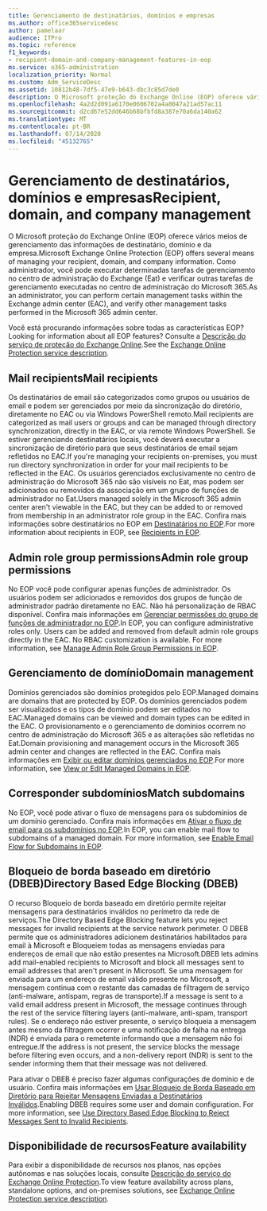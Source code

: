 ```yaml
---
title: Gerenciamento de destinatários, domínios e empresas
ms.author: office365servicedesc
author: pamelaar
audience: ITPro
ms.topic: reference
f1_keywords:
- recipient-domain-and-company-management-features-in-eop
ms.service: o365-administration
localization_priority: Normal
ms.custom: Adm_ServiceDesc
ms.assetid: 10812b48-7df5-47e9-b643-dbc3c85d7de0
description: O Microsoft proteção do Exchange Online (EOP) oferece vários meios de gerenciamento das informações de destinatário, domínio e da empresa. Como administrador, você pode executar determinadas tarefas de gerenciamento no centro de administração do Exchange (Eat) e verificar outras tarefas de gerenciamento executadas no centro de administração do Microsoft 365.
ms.openlocfilehash: 4a2d2d091a6170e0606702a4a8047a21ad57ac11
ms.sourcegitcommit: d2cd67e52dd646b68bfbfd8a387e70a6da140a62
ms.translationtype: MT
ms.contentlocale: pt-BR
ms.lasthandoff: 07/14/2020
ms.locfileid: "45132765"
---
```

# <a name="recipient-domain-and-company-management"></a><span data-ttu-id="534fb-104">Gerenciamento de destinatários, domínios e empresas</span><span class="sxs-lookup"><span data-stu-id="534fb-104">Recipient, domain, and company management</span></span>

<span data-ttu-id="534fb-105">O Microsoft proteção do Exchange Online (EOP) oferece vários meios de gerenciamento das informações de destinatário, domínio e da empresa.</span><span class="sxs-lookup"><span data-stu-id="534fb-105">Microsoft Exchange Online Protection (EOP) offers several means of managing your recipient, domain, and company information.</span></span> <span data-ttu-id="534fb-106">Como administrador, você pode executar determinadas tarefas de gerenciamento no centro de administração do Exchange (Eat) e verificar outras tarefas de gerenciamento executadas no centro de administração do Microsoft 365.</span><span class="sxs-lookup"><span data-stu-id="534fb-106">As an administrator, you can perform certain management tasks within the Exchange admin center (EAC), and verify other management tasks performed in the Microsoft 365 admin center.</span></span>
  
<span data-ttu-id="534fb-107">Você está procurando informações sobre todas as características EOP?</span><span class="sxs-lookup"><span data-stu-id="534fb-107">Looking for information about all EOP features?</span></span> <span data-ttu-id="534fb-108">Consulte a [Descrição do serviço de proteção do Exchange Online](exchange-online-protection-service-description.md).</span><span class="sxs-lookup"><span data-stu-id="534fb-108">See the [Exchange Online Protection service description](exchange-online-protection-service-description.md).</span></span>
  
## <a name="mail-recipients"></a><span data-ttu-id="534fb-109">Mail recipients</span><span class="sxs-lookup"><span data-stu-id="534fb-109">Mail recipients</span></span>

<span data-ttu-id="534fb-110">Os destinatários de email são categorizados como grupos ou usuários de email e podem ser gerenciados por meio da sincronização do diretório, diretamente no EAC ou via Windows PowerShell remoto.</span><span class="sxs-lookup"><span data-stu-id="534fb-110">Mail recipients are categorized as mail users or groups and can be managed through directory synchronization, directly in the EAC, or via remote Windows PowerShell.</span></span> <span data-ttu-id="534fb-111">Se estiver gerenciando destinatários locais, você deverá executar a sincronização de diretório para que seus destinatários de email sejam refletidos no EAC.</span><span class="sxs-lookup"><span data-stu-id="534fb-111">If you're managing your recipients on-premises, you must run directory synchronization in order for your mail recipients to be reflected in the EAC.</span></span> <span data-ttu-id="534fb-112">Os usuários gerenciados exclusivamente no centro de administração do Microsoft 365 não são visíveis no Eat, mas podem ser adicionados ou removidos da associação em um grupo de funções de administrador no Eat.</span><span class="sxs-lookup"><span data-stu-id="534fb-112">Users managed solely in the Microsoft 365 admin center aren't viewable in the EAC, but they can be added to or removed from membership in an administrator role group in the EAC.</span></span> <span data-ttu-id="534fb-113">Confira mais informações sobre destinatários no EOP em [Destinatários no EOP](https://go.microsoft.com/fwlink/p/?LinkId=280011).</span><span class="sxs-lookup"><span data-stu-id="534fb-113">For more information about recipients in EOP, see [Recipients in EOP](https://go.microsoft.com/fwlink/p/?LinkId=280011).</span></span>
  
## <a name="admin-role-group-permissions"></a><span data-ttu-id="534fb-114">Admin role group permissions</span><span class="sxs-lookup"><span data-stu-id="534fb-114">Admin role group permissions</span></span>

<span data-ttu-id="534fb-p105">No EOP você pode configurar apenas funções de administrador. Os usuários podem ser adicionados e removidos dos grupos de função de administrador padrão diretamente no EAC. Não há personalização de RBAC disponível. Confira mais informações em [Gerenciar permissões do grupo de funções de administrador no EOP](https://go.microsoft.com/fwlink/p/?LinkId=282238).</span><span class="sxs-lookup"><span data-stu-id="534fb-p105">In EOP, you can configure administrative roles only. Users can be added and removed from default admin role groups directly in the EAC. No RBAC customization is available. For more information, see [Manage Admin Role Group Permissions in EOP](https://go.microsoft.com/fwlink/p/?LinkId=282238).</span></span>
  
## <a name="domain-management"></a><span data-ttu-id="534fb-119">Gerenciamento de domínio</span><span class="sxs-lookup"><span data-stu-id="534fb-119">Domain management</span></span>

<span data-ttu-id="534fb-120">Domínios gerenciados são domínios protegidos pelo EOP.</span><span class="sxs-lookup"><span data-stu-id="534fb-120">Managed domains are domains that are protected by EOP.</span></span> <span data-ttu-id="534fb-121">Os domínios gerenciados podem ser visualizados e os tipos de domínio podem ser editados no EAC.</span><span class="sxs-lookup"><span data-stu-id="534fb-121">Managed domains can be viewed and domain types can be edited in the EAC.</span></span> <span data-ttu-id="534fb-122">O provisionamento e o gerenciamento de domínios ocorrem no centro de administração do Microsoft 365 e as alterações são refletidas no Eat.</span><span class="sxs-lookup"><span data-stu-id="534fb-122">Domain provisioning and management occurs in the Microsoft 365 admin center and changes are reflected in the EAC.</span></span> <span data-ttu-id="534fb-123">Confira mais informações em [Exibir ou editar domínios gerenciados no EOP](https://go.microsoft.com/fwlink/p/?LinkId=282239).</span><span class="sxs-lookup"><span data-stu-id="534fb-123">For more information, see [View or Edit Managed Domains in EOP](https://go.microsoft.com/fwlink/p/?LinkId=282239).</span></span>
  
## <a name="match-subdomains"></a><span data-ttu-id="534fb-124">Corresponder subdomínios</span><span class="sxs-lookup"><span data-stu-id="534fb-124">Match subdomains</span></span>

<span data-ttu-id="534fb-p107">No EOP, você pode ativar o fluxo de mensagens para os subdomínios de um domínio gerenciado. Confira mais informações em [Ativar o fluxo de email para os subdomínios no EOP](https://go.microsoft.com/fwlink/p/?LinkId=397213).</span><span class="sxs-lookup"><span data-stu-id="534fb-p107">In EOP, you can enable mail flow to subdomains of a managed domain. For more information, see [Enable Email Flow for Subdomains in EOP](https://go.microsoft.com/fwlink/p/?LinkId=397213).</span></span> 
  
## <a name="directory-based-edge-blocking-dbeb"></a><span data-ttu-id="534fb-127">Bloqueio de borda baseado em diretório (DBEB)</span><span class="sxs-lookup"><span data-stu-id="534fb-127">Directory Based Edge Blocking (DBEB)</span></span>

<span data-ttu-id="534fb-128">O recurso Bloqueio de borda baseado em diretório permite rejeitar mensagens para destinatários inválidos no perímetro da rede de serviços.</span><span class="sxs-lookup"><span data-stu-id="534fb-128">The Directory Based Edge Blocking feature lets you reject messages for invalid recipients at the service network perimeter.</span></span> <span data-ttu-id="534fb-129">O DBEB permite que os administradores adicionem destinatários habilitados para email à Microsoft e Bloqueiem todas as mensagens enviadas para endereços de email que não estão presentes na Microsoft.</span><span class="sxs-lookup"><span data-stu-id="534fb-129">DBEB lets admins add mail-enabled recipients to Microsoft and block all messages sent to email addresses that aren't present in Microsoft.</span></span> <span data-ttu-id="534fb-130">Se uma mensagem for enviada para um endereço de email válido presente no Microsoft, a mensagem continua com o restante das camadas de filtragem de serviço (anti-malware, antispam, regras de transporte).</span><span class="sxs-lookup"><span data-stu-id="534fb-130">If a message is sent to a valid email address present in Microsoft, the message continues through the rest of the service filtering layers (anti-malware, anti-spam, transport rules).</span></span> <span data-ttu-id="534fb-131">Se o endereço não estiver presente, o serviço bloqueia a mensagem antes mesmo da filtragem ocorrer e uma notificação de falha na entrega (NDR) é enviada para o remetente informando que a mensagem não foi entregue.</span><span class="sxs-lookup"><span data-stu-id="534fb-131">If the address is not present, the service blocks the message before filtering even occurs, and a non-delivery report (NDR) is sent to the sender informing them that their message was not delivered.</span></span> 
  
<span data-ttu-id="534fb-p109">Para ativar o DBEB é preciso fazer algumas configurações de domínio e de usuário. Confira mais informações em [Usar Bloqueio de Borda Baseado em Diretório para Rejeitar Mensagens Enviadas a Destinatários Inválidos](https://go.microsoft.com/fwlink/p/?LinkId=390676).</span><span class="sxs-lookup"><span data-stu-id="534fb-p109">Enabling DBEB requires some user and domain configuration. For more information, see [Use Directory Based Edge Blocking to Reject Messages Sent to Invalid Recipients](https://go.microsoft.com/fwlink/p/?LinkId=390676).</span></span>
  
## <a name="feature-availability"></a><span data-ttu-id="534fb-134">Disponibilidade de recursos</span><span class="sxs-lookup"><span data-stu-id="534fb-134">Feature availability</span></span>

<span data-ttu-id="534fb-135">Para exibir a disponibilidade de recursos nos planos, nas opções autônomas e nas soluções locais, consulte [Descrição do serviço do Exchange Online Protection](exchange-online-protection-service-description.md).</span><span class="sxs-lookup"><span data-stu-id="534fb-135">To view feature availability across plans, standalone options, and on-premises solutions, see [Exchange Online Protection service description](exchange-online-protection-service-description.md).</span></span>
